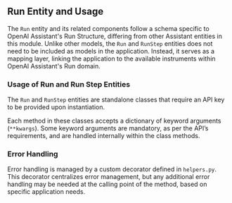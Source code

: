 ## Run Entity and Usage

The `Run` entity and its related components follow a schema specific to OpenAI Assistant's Run Structure, differing from other Assistant entities in this module. Unlike other models, the `Run` and `RunStep` entities does not need to be included as models in the application. Instead, it serves as a mapping layer, linking the application to the available instruments within OpenAI Assistant's Run domain.

### Usage of Run and Run Step Entities

The `Run` and `RunStep` entities are standalone classes that require an API key to be provided upon instantiation.

Each method in these classes accepts a dictionary of keyword arguments (`**kwargs`). Some keyword arguments are mandatory, as per the API’s requirements, and are handled internally within the class methods.

### Error Handling

Error handling is managed by a custom decorator defined in `helpers.py`. This decorator centralizes error management, but any additional error handling may be needed at the calling point of the method, based on specific application needs.